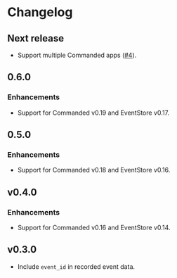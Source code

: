 # Changelog

## Next release

- Support multiple Commanded apps ([#4](https://github.com/commanded/commanded-eventstore-adapter/pull/4/files)).

## 0.6.0

### Enhancements

- Support for Commanded v0.19 and EventStore v0.17.

## 0.5.0

### Enhancements

- Support for Commanded v0.18 and EventStore v0.16.

## v0.4.0

### Enhancements

- Support for Commanded v0.16 and EventStore v0.14.

## v0.3.0

- Include `event_id` in recorded event data.
